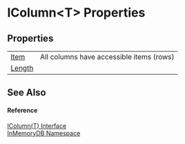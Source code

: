 # IColumn&lt;T&gt; Properties




## Properties
<table>
<tr>
<td><a href="eb1223c8-118e-ffe6-c577-d1406470da86">Item</a></td>
<td>All columns have accessible items (rows)</td></tr>
<tr>
<td><a href="539d47f0-ab0b-220e-5f8d-acffb625f853">Length</a></td>
<td> </td></tr>
</table>

## See Also


#### Reference
<a href="b44a0f71-593a-e4aa-9359-31fd8f274602">IColumn(T) Interface</a>  
<a href="044e8d7f-0f94-a8b4-bd65-529f6359fdf7">InMemoryDB Namespace</a>  
